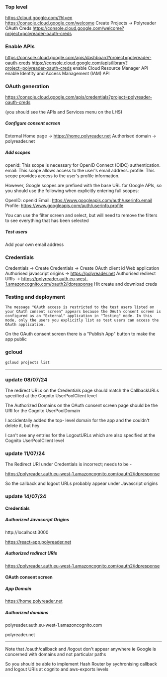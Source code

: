 ### Top level

https://cloud.google.com/?hl=en
https://console.cloud.google.com/welcome
Create Projects -> Polyreader OAuth Creds
https://console.cloud.google.com/welcome?project=polyreader-oauth-creds

### Enable APIs

https://console.cloud.google.com/apis/dashboard?project=polyreader-oauth-creds
https://console.cloud.google.com/apis/library?project=polyreader-oauth-creds
enable Cloud Resource Manager API
enable Identity and Access Management (IAM) API

### OAuth generation

https://console.cloud.google.com/apis/credentials?project=polyreader-oauth-creds

(you should see the APIs and Services menu on the LHS)

##### Configure consent screen

External
Home page -> https://home.polyreader.net
Authorised domain -> polyreader.net

##### Add scopes

openid: This scope is necessary for OpenID Connect (OIDC) authentication.
email: This scope allows access to the user's email address.
profile: This scope provides access to the user's profile information.

However, Google scopes are prefixed with the base URL for Google APIs, so you should use the following when explicitly entering full scopes:

OpenID: openid
Email: https://www.googleapis.com/auth/userinfo.email
Profile: https://www.googleapis.com/auth/userinfo.profile

You can use the filter screen and select, but will need to remove the filters to see everything that has been selected

##### Test users

Add your own email address

### Credentials

Credentials -> Create Credentials -> Create OAuth client id
Web application
Authorised javascript origins -> https://polyreader.net
Authorised redirect URIs -> https://polyreader.auth.eu-west-1.amazoncognito.com/oauth2/idpresponse
Hit create and download creds

### Testing and deployment

```
The message "OAuth access is restricted to the test users listed on your OAuth consent screen" appears because the OAuth consent screen is configured as an "External" application in "Testing" mode. In this mode, only the users you explicitly list as test users can access the OAuth application.
```

On the OAuth consent screen there is a "Publish App" button to make the app public

### gcloud

```
gcloud projects list
```

---

### update 08/07/24

The redirect URLs on the Credentials page should match the CallbackURLs specified at the Cognito UserPoolClient level

The Authorized Domains on the OAuth consent screen page should be the URI for the Cognito UserPoolDomain

I accidentally added the top- level domain for the app and the couldn't delete it, but hey

I can't see any entries for the LogoutURLs which are also specified at the Cognito UserPoolClient level

### update 11/07/24

The Redirect URI under Credentials is incorrect; needs to be -

https://polyreader.auth.eu-west-1.amazoncognito.com/oauth2/idpresponse

So the callback and logout URLs probably appear under Javascript origins

### update 14/07/24

#### Credentials

##### Authorized Javascript Origins 

http://localhost:3000

https://react-app.polyreader.net

##### Authorized redirect URIs

https://polyreader.auth.eu-west-1.amazoncognito.com/oauth2/idpresponse


#### OAuth consent screen

##### App Domain

https://home.polyreader.net

##### Authorized domains

polyreader.auth.eu-west-1.amazoncognito.com

polyreader.net

---

Note that /oauth/callback and /logout don't appear anywhere ie Google is concerned with domains and not particular paths

So you should be able to implement Hash Router by sychronising callback and logout URIs at cognito and aws-exports levels
